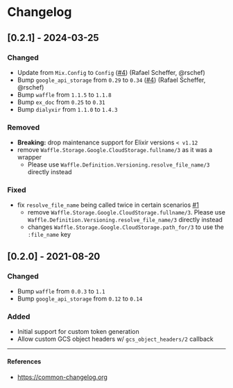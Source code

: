 # Changelog


## [0.2.1] - 2024-03-25

### Changed

- Update from `Mix.Config` to `Config` ([#4](https://github.com/elixir-waffle/waffle_gcs/pull/4)) (Rafael Scheffer, @rschef)
- Bump `google_api_storage` from `0.29` to `0.34` ([#4](https://github.com/elixir-waffle/waffle_gcs/pull/4)) (Rafael Scheffer, @rschef)
- Bump `waffle` from `1.1.5` to `1.1.8`
- Bump `ex_doc` from `0.25` to `0.31`
- Bump `dialyxir` from `1.1.0` to `1.4.3`


### Removed

- **Breaking:** drop maintenance support for Elixir versions `< v1.12`
- remove `Waffle.Storage.Google.CloudStorage.fullname/3` as it was a wrapper
  - Please use `Waffle.Definition.Versioning.resolve_file_name/3` directly instead


### Fixed
- fix `resolve_file_name` being called twice in certain scenarios [#1](https://github.com/elixir-waffle/waffle_gcs/pull/1)
  - remove `Waffle.Storage.Google.CloudStorage.fullname/3`. Please use `Waffle.Definition.Versioning.resolve_file_name/3` directly instead
  - changes `Waffle.Storage.Google.CloudStorage.path_for/3` to use the `:file_name` key


## [0.2.0] - 2021-08-20

### Changed
- Bump `waffle` from `0.0.3` to `1.1`
- Bump `google_api_storage` from `0.12` to `0.14`
### Added
- Initial support for custom token generation
- Allow custom GCS object headers w/ `gcs_object_headers/2` callback

---
#### References
- https://common-changelog.org

